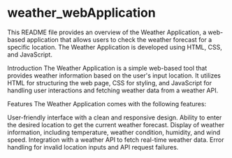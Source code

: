# weather_webApplication

This README file provides an overview of the Weather Application, a web-based application that allows users to check the weather forecast for a specific location. The Weather Application is developed using HTML, CSS, and JavaScript.


Introduction
The Weather Application is a simple web-based tool that provides weather information based on the user's input location. It utilizes HTML for structuring the web page, CSS for styling, and JavaScript for handling user interactions and fetching weather data from a weather API.

Features
The Weather Application comes with the following features:

User-friendly interface with a clean and responsive design.
Ability to enter the desired location to get the current weather forecast.
Display of weather information, including temperature, weather condition, humidity, and wind speed.
Integration with a weather API to fetch real-time weather data.
Error handling for invalid location inputs and API request failures.
